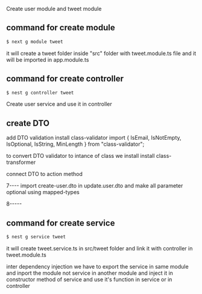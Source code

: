 Create user module and tweet module
 
## command for create module

```bash
$ next g module tweet
```
it will create a tweet folder inside "src" folder with tweet.module.ts file and it will be imported in app.module.ts

## command for create controller

```bash
$ nest g controller tweet
```

Create user service and use it in controller

## create DTO

add DTO validation
install class-validator
import { IsEmail, IsNotEmpty, IsOptional, IsString, MinLength } from "class-validator";

to convert DTO validator to intance of class we install 
 install class-transformer 

connect DTO to action method

7----
import create-user.dto in update.user.dto and make all parameter  optional using mapped-types

8-----
## command for create service

```bash
$ nest g service tweet
```
it will create tweet.service.ts in src/tweet folder and link it with controller in tweet.module.ts

inter dependency injection
we have to export the service in same module and inport the module not service in another module and inject it in constructor method of service and use it's function in service or in controller